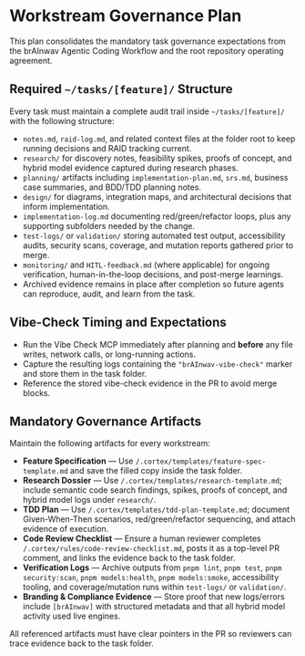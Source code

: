 # Workstream Governance Plan

This plan consolidates the mandatory task governance expectations from the brAInwav Agentic Coding Workflow and the root repository operating agreement.

## Required `~/tasks/[feature]/` Structure

Every task must maintain a complete audit trail inside `~/tasks/[feature]/` with the following structure:

- `notes.md`, `raid-log.md`, and related context files at the folder root to keep running decisions and RAID tracking current.
- `research/` for discovery notes, feasibility spikes, proofs of concept, and hybrid model evidence captured during research phases.
- `planning/` artifacts including `implementation-plan.md`, `srs.md`, business case summaries, and BDD/TDD planning notes.
- `design/` for diagrams, integration maps, and architectural decisions that inform implementation.
- `implementation-log.md` documenting red/green/refactor loops, plus any supporting subfolders needed by the change.
- `test-logs/` or `validation/` storing automated test output, accessibility audits, security scans, coverage, and mutation reports gathered prior to merge.
- `monitoring/` and `HITL-feedback.md` (where applicable) for ongoing verification, human-in-the-loop decisions, and post-merge learnings.
- Archived evidence remains in place after completion so future agents can reproduce, audit, and learn from the task.

## Vibe-Check Timing and Expectations

- Run the Vibe Check MCP immediately after planning and **before** any file writes, network calls, or long-running actions.
- Capture the resulting logs containing the `"brAInwav-vibe-check"` marker and store them in the task folder.
- Reference the stored vibe-check evidence in the PR to avoid merge blocks.

## Mandatory Governance Artifacts

Maintain the following artifacts for every workstream:

- **Feature Specification** — Use `/.cortex/templates/feature-spec-template.md` and save the filled copy inside the task folder.
- **Research Dossier** — Use `/.cortex/templates/research-template.md`; include semantic code search findings, spikes, proofs of concept, and hybrid model logs under `research/`.
- **TDD Plan** — Use `/.cortex/templates/tdd-plan-template.md`; document Given-When-Then scenarios, red/green/refactor sequencing, and attach evidence of execution.
- **Code Review Checklist** — Ensure a human reviewer completes `/.cortex/rules/code-review-checklist.md`, posts it as a top-level PR comment, and links the evidence back to the task folder.
- **Verification Logs** — Archive outputs from `pnpm lint`, `pnpm test`, `pnpm security:scan`, `pnpm models:health`, `pnpm models:smoke`, accessibility tooling, and coverage/mutation runs within `test-logs/` or `validation/`.
- **Branding & Compliance Evidence** — Store proof that new logs/errors include `[brAInwav]` with structured metadata and that all hybrid model activity used live engines.

All referenced artifacts must have clear pointers in the PR so reviewers can trace evidence back to the task folder.

